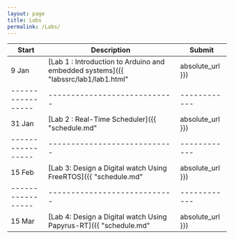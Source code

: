 ```yaml
---
layout: page
title: Labs
permalink: /Labs/
---
```


| Start           | Description                |   Submit |
|-----------------|--------------------        |------------|
| 9 Jan          | [Lab 1 : Introduction to Arduino and embedded systems]({{ "labssrc/lab1/lab1.html" | absolute_url }})       | 31 Jan     |
|-----------------|----------------------------|------------|
| 31 Jan          | [Lab 2 : Real-Time Scheduler]({{ "schedule.md" | absolute_url }})       | 15 Feb     |   
|-----------------|----------------------------|------------|
| 15 Feb          | [Lab 3: Design a Digital watch Using FreeRTOS]({{ "schedule.md" | absolute_url }})       | 15 Mar     | 
|-----------------|----------------------------|------------|
| 15 Mar          | [Lab 4: Design a Digital watch Using Papyrus-RT]({{ "schedule.md" | absolute_url }})       | 6  Apr     | 
